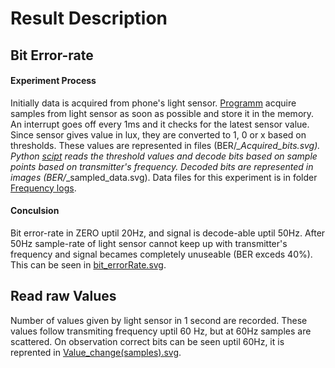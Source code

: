 # Result Description

## Bit Error-rate

#### Experiment Process

Initially data is acquired from phone's light sensor. [Programm](https://github.com/shashwat91/VLC_photosensor/blob/packet/src/com/example/vlc_photosensor/MainActivity.java) acquire samples from light sensor as soon as possible and store it in the memory. An interrupt goes off every 1ms and it checks for the latest sensor value.
Since sensor gives value in lux, they are converted to 1, 0 or x based on thresholds. These values are represented in files (BER/*_Acquired_bits.svg).
Python [scipt](https://github.com/shashwat91/VLC_photosensor/blob/packet/Frequency%20logs/ber_calculator2.py) reads the threshold values and decode bits based on sample points based on transmitter's frequency. Decoded bits are represented in images (BER/*_sampled_data.svg).
Data files for this experiment is in folder [Frequency logs](https://github.com/shashwat91/VLC_photosensor/tree/packet/Frequency%20logs).

#### Conculsion

Bit error-rate in ZERO uptil 20Hz, and signal is decode-able uptil 50Hz. After 50Hz sample-rate of light sensor cannot keep up with transmitter's frequency and signal becames completely unuseable (BER exceds 40%). This can be seen in [bit_errorRate.svg](https://github.com/shashwat91/VLC_photosensor/blob/packet/Results/bit_errorRate.svg).

## Read raw Values

Number of values given by light sensor in 1 second are recorded. These values follow transmiting frequency uptil 60 Hz, but at 60Hz samples are scattered.
On observation correct bits can be seen uptil 60Hz, it is reprented in [Value_change(samples).svg](https://github.com/shashwat91/VLC_photosensor/blob/packet/Results/Value_change(samples).svg).